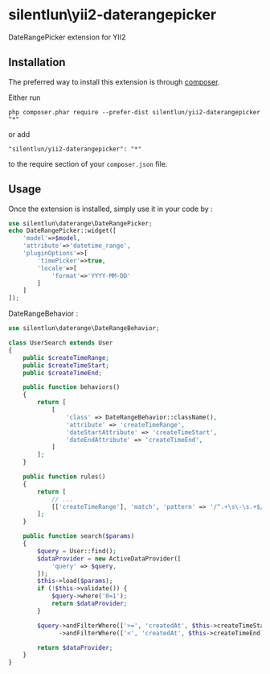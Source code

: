 silentlun\yii2-daterangepicker
====================
DateRangePicker extension for YII2

Installation
------------

The preferred way to install this extension is through [composer](http://getcomposer.org/download/).

Either run

```
php composer.phar require --prefer-dist silentlun/yii2-daterangepicker "*"
```

or add

```
"silentlun/yii2-daterangepicker": "*"
```

to the require section of your `composer.json` file.


Usage
-----

Once the extension is installed, simply use it in your code by  :

```php
use silentlun\daterange\DateRangePicker;
echo DateRangePicker::widget([
    'model'=>$model,
    'attribute'=>'datetime_range',
    'pluginOptions'=>[
        'timePicker'=>true,
        'locale'=>[
            'format'=>'YYYY-MM-DD'
        ]
    ]
]);
```

DateRangeBehavior : 

```php 
use silentlun\daterange\DateRangeBehavior;

class UserSearch extends User
{
    public $createTimeRange;
    public $createTimeStart;
    public $createTimeEnd;

    public function behaviors()
    {
        return [
            [
                'class' => DateRangeBehavior::className(),
                'attribute' => 'createTimeRange',
                'dateStartAttribute' => 'createTimeStart',
                'dateEndAttribute' => 'createTimeEnd',
            ]
        ];
    }

    public function rules()
    {
        return [
            // ...
            [['createTimeRange'], 'match', 'pattern' => '/^.+\s\-\s.+$/'],
        ];
    }

    public function search($params)
    {
        $query = User::find();
        $dataProvider = new ActiveDataProvider([
            'query' => $query,
        ]);
        $this->load($params);
        if (!$this->validate()) {
            $query->where('0=1');
            return $dataProvider;
        }

        $query->andFilterWhere(['>=', 'createdAt', $this->createTimeStart])
              ->andFilterWhere(['<', 'createdAt', $this->createTimeEnd]);

        return $dataProvider;
    }
}
```